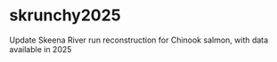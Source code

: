 # skrunchy2025
Update Skeena River run reconstruction for Chinook salmon, with data available in 2025
